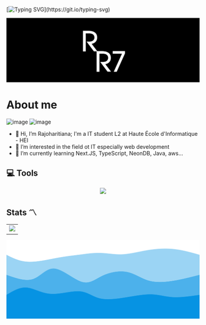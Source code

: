 [![Typing SVG](https://readme-typing-svg.demolab.com?font=Fira+Code&pause=1000&color=0693E3&width=435&lines=Just+Code+It.)](https://git.io/typing-svg)

![header](./img/RJ.jpg)

# About me

<img src="https://www.codewars.com/users/RaJharit77/badges/large" alt="image"/> <img src="https://hei.school/wp-content/uploads/2022/09/cropped-Logo-e1662790239183.png" alt="image" width="50"/>

- 👋 Hi, I’m Rajoharitiana; I'm a IT student L2 at Haute École d'Informatique - HEI
- 👀 I’m interested in the field ot IT especially web development
- 🌱 I’m currently learning Next.JS, TypeScript, NeonDB, Java, aws...

## 💻 Tools

<p align="center">
  <a href="https://skillicons.dev">
    <img src="https://skillicons.dev/icons?i=js,java,ts,tailwind,materialui,vite,react,next,spring,prisma,postgres,sqlite,git,github,vscode,idea,postman" />
  </a>
</p>

## Stats 〽️

<table>
  <tr>
    <td>
      <a href="https://github.com/anuraghazra/github-readme-stats">
        <img src="https://github-readme-stats.vercel.app/api/top-langs/?username=RaJharit77&layout=pie" /> 
      </a>
    </td>
</table>

![image](./img/wave.svg)
